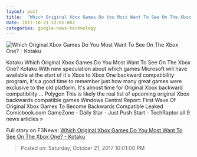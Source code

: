 ```yaml
---
layout: post
title:  "Which Original Xbox Games Do You Most Want To See On The Xbox One? - Kotaku"
date: 2017-10-21 22:01:00Z
categories: google-news-technology
---
```


![Which Original Xbox Games Do You Most Want To See On The Xbox One? - Kotaku](https://i.kinja-img.com/gawker-media/image/upload/s--7ClH0i5g--/c_fill,fl_progressive,g_center,h_900,q_80,w_1600/d1tacj3tcqautsijec4w.png)

Kotaku Which Original Xbox Games Do You Most Want To See On The Xbox One? Kotaku With new speculation about which games Microsoft will have available at the start of it's Xbox to Xbox One backward compatibility program, it's a good time to remember just how many great games were exclusive to the old platform. It's almost time for Original Xbox backward compatibility ... Polygon This is likely the real list of upcoming original Xbox backwards compatible games Windows Central Report: First Wave Of Original Xbox Games To Become Backwards Compatible Leaked Comicbook.com GameZone - Daily Star - Just Push Start - TechRaptor all 9 news articles »


Full story on F3News: [Which Original Xbox Games Do You Most Want To See On The Xbox One? - Kotaku](http://www.f3nws.com/n/Uk42tH)

> Posted on: Saturday, October 21, 2017 10:01:00 PM
